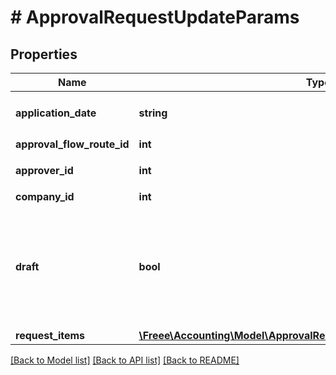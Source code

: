 # # ApprovalRequestUpdateParams

## Properties

Name | Type | Description | Notes
------------ | ------------- | ------------- | -------------
**application_date** | **string** | 申請日 (yyyy-mm-dd) |
**approval_flow_route_id** | **int** | 申請経路ID |
**approver_id** | **int** | 承認者のユーザーID | [optional]
**company_id** | **int** | 事業所ID |
**draft** | **bool** | falseの時、in_progress:申請中で更新する。それ以外の時はdraft:下書きで更新する |
**request_items** | [**\Freee\Accounting\Model\ApprovalRequestCreateParamsRequestItems[]**](ApprovalRequestCreateParamsRequestItems.md) |  |

[[Back to Model list]](../../README.md#models) [[Back to API list]](../../README.md#endpoints) [[Back to README]](../../README.md)
